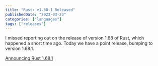 ```yaml
---
title: "Rust: v1.68.1 Released"
publishedDate: "2023-03-23"
categories: ["languages"]
tags: ["releases"]
---
```


I missed reporting out on the release of version 1.68 of Rust, which happened a short time ago. Today we have a point release, bumping to version 1.68.1.

[Announcing Rust 1.68.1](https://blog.rust-lang.org/2023/03/23/Rust-1.68.1.html)
